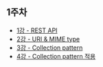 ## 1주차
* [1강 - REST API](2wk1st.md)
* [2강 - URI & MIME type](2wk2nd.md)
* [3강 - Collection pattern ](2wk3rd.md)
* [4강 - Collection pattern 적용](2wk4th.md)